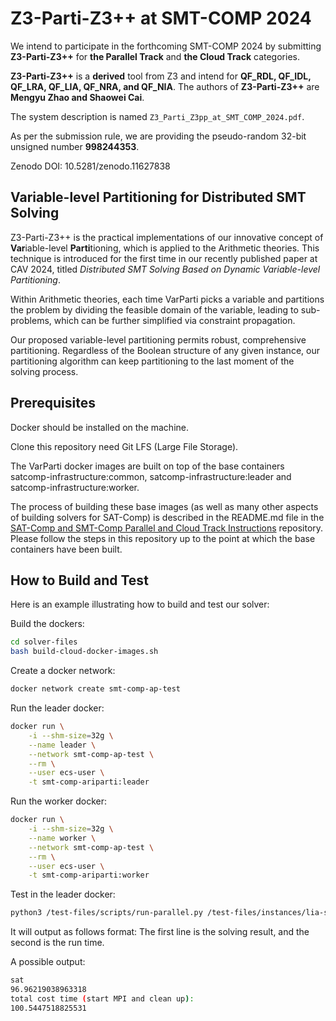 # Z3-Parti-Z3++ at SMT-COMP 2024

We intend to participate in the forthcoming SMT-COMP 2024 by submitting **Z3-Parti-Z3++** for **the Parallel Track** and **the Cloud Track** categories.

**Z3-Parti-Z3++** is a **derived** tool from Z3 and intend for **QF_RDL, QF_IDL, QF_LRA, QF_LIA, QF_NRA, and QF_NIA**. The authors of **Z3-Parti-Z3++** are **Mengyu Zhao and Shaowei Cai**.

The system description is named `Z3_Parti_Z3pp_at_SMT_COMP_2024.pdf`.

As per the submission rule, we are providing the pseudo-random 32-bit unsigned number **998244353**.

Zenodo DOI: 10.5281/zenodo.11627838

## Variable-level Partitioning for Distributed SMT Solving

Z3-Parti-Z3++ is the practical implementations of our innovative concept of **Var**iable-level **Parti**tioning, which is applied to the Arithmetic theories. This technique is introduced for the first time in our recently published paper at CAV 2024, titled *Distributed SMT Solving Based on Dynamic Variable-level Partitioning*.

Within Arithmetic theories, each time VarParti picks a variable and partitions the problem by dividing the feasible domain of the variable, leading to sub-problems, which can be further simplified via constraint propagation.

Our proposed variable-level partitioning permits robust, comprehensive partitioning. Regardless of the Boolean structure of any given instance, our partitioning algorithm can keep partitioning to the last moment of the solving process.

## Prerequisites

Docker should be installed on the machine.

Clone this repository need Git LFS (Large File Storage).

The VarParti docker images are built on top of the base containers satcomp-infrastructure:common, satcomp-infrastructure:leader and satcomp-infrastructure:worker.

The process of building these base images (as well as many other aspects of building solvers for SAT-Comp) is described in the README.md file in the [SAT-Comp and SMT-Comp Parallel and Cloud Track Instructions](https://github.com/aws-samples/aws-batch-comp-infrastructure-sample) repository.
Please follow the steps in this repository up to the point at which the base containers have been built.

## How to Build and Test

Here is an example illustrating how to build and test our solver:

Build the dockers:

```bash
cd solver-files
bash build-cloud-docker-images.sh
```

Create a docker network:

```bash
docker network create smt-comp-ap-test
```

Run the leader docker:

```bash
docker run \
    -i --shm-size=32g \
    --name leader \
    --network smt-comp-ap-test \
    --rm \
    --user ecs-user \
    -t smt-comp-ariparti:leader
```

Run the worker docker:

```bash
docker run \
    -i --shm-size=32g \
    --name worker \
    --network smt-comp-ap-test \
    --rm \
    --user ecs-user \
    -t smt-comp-ariparti:worker
```

Test in the leader docker:

```bash
python3 /test-files/scripts/run-parallel.py /test-files/instances/lia-sat-10.4.smt2
```

It will output as follows format:
The first line is the solving result, and the second is the run time.

A possible output:

```bash
sat
96.96219038963318
total cost time (start MPI and clean up):
100.5447518825531
```
